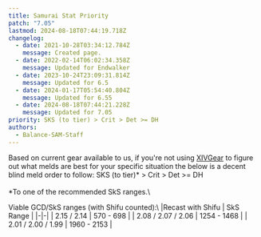 ```yaml
---
title: Samurai Stat Priority
patch: "7.05"
lastmod: 2024-08-18T07:44:19.718Z
changelog:
  - date: 2021-10-28T03:34:12.784Z
    message: Created page.
  - date: 2022-02-14T06:02:34.358Z
    message: Updated for Endwalker
  - date: 2023-10-24T23:09:31.814Z
    message: Updated for 6.5
  - date: 2024-01-17T05:54:40.804Z
    message: Updated for 6.55
  - date: 2024-08-18T07:44:21.228Z
    message: Updated for 7.05
priority: SKS (to tier) > Crit > Det >= DH
authors:
  - Balance-SAM-Staff
---
```

Based on current gear available to us, if you're not using [XIVGear](https://xivgear.app/) to figure out what melds are best for your specific situation the below is a decent blind meld order to follow: SKS (to tier)* > Crit > Det >= DH\
\
*To one of the recommended SkS ranges.\

Viable GCD/SkS ranges (with Shifu counted):\ 
|Recast with Shifu | SkS Range |
|-|-|
| 2.15 / 2.14 | 570 - 698 |
| 2.08 / 2.07 / 2.06 | 1254 - 1468 |
| 2.01 / 2.00 / 1.99 | 1960 - 2153 |